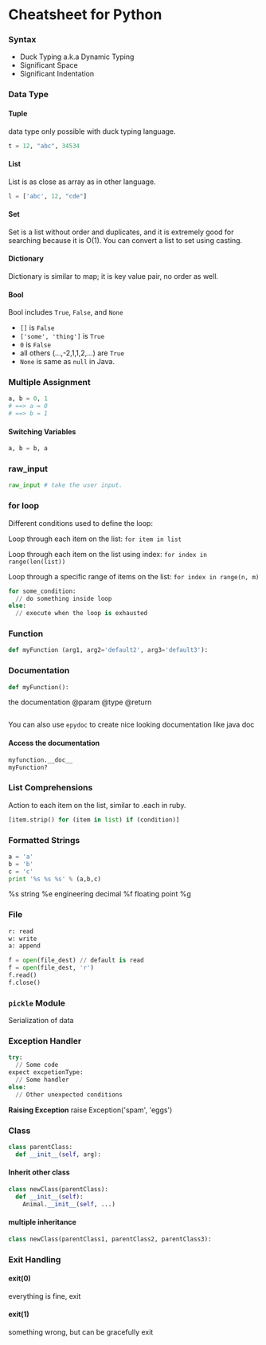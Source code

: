 Cheatsheet for Python
=====================

### Syntax
* Duck Typing a.k.a Dynamic Typing
* Significant Space
* Significant Indentation

### Data Type

#### Tuple
data type only possible with duck typing language.
```python
t = 12, "abc", 34534
```


#### List
List is as close as array as in other language.
```python
l = ['abc', 12, "cde"]
```


#### Set
Set is a list without order and duplicates, and it is extremely good for searching because it is O(1).  You can convert a list to set using casting.


#### Dictionary
Dictionary is similar to map; it is key value pair, no order as well.


#### Bool
Bool includes `True`, `False`, and `None`

* `[]` is `False`
* `['some', 'thing']` is `True`
* `0` is `False`
* all others (...,-2,1,1,2,...) are `True`
* `None` is same as `null` in Java.


### Multiple Assignment
```python
a, b = 0, 1
# ==> a = 0
# ==> b = 1
```

#### Switching Variables
```python
a, b = b, a
```

### raw_input
```python
raw_input # take the user input.
```

### for loop
Different conditions used to define the loop:

Loop through each item on the list:
`for item in list`

Loop through each item on the list using index:
`for index in range(len(list))`

Loop through a specific range of items on the list:
`for index in range(n, m)`

```python
for some_condition:
  // do something inside loop
else:
  // execute when the loop is exhausted
```


### Function
```python
def myFunction (arg1, arg2='default2', arg3='default3'):
```

### Documentation
```python
def myFunction():
  ```
  the documentation
  @param
  @type
  @return
  ```
```
You can also use `epydoc` to create nice looking documentation like java doc

#### Access the documentation
```python
myfunction.__doc__
myFunction?
```


### List Comprehensions
Action to each item on the list, similar to .each in ruby.
```python
[item.strip() for (item in list) if (condition)]
```



### Formatted Strings
```python
a = 'a'
b = 'b'
c = 'c'
print '%s %s %s' % (a,b,c)
```
%s string
%e engineering decimal
%f floating point
%g


### File
```python
r: read
w: write
a: append

f = open(file_dest) // default is read
f = open(file_dest, 'r')
f.read()
f.close()
```

### `pickle` Module
Serialization of data



### Exception Handler
```python
try:
  // Some code
expect excpetionType:
  // Some handler
else:
  // Other unexpected conditions
```

**Raising Exception**
raise Exception('spam', 'eggs')


### Class
```python
class parentClass:
  def __init__(self, arg):
```

#### Inherit other class
```python
class newClass(parentClass):
  def __init__(self):
    Animal.__init__(self, ...)
```

#### multiple inheritance
```python
class newClass(parentClass1, parentClass2, parentClass3):
```

### Exit Handling
#### exit(0)
everything is fine, exit

#### exit(1)
something wrong, but can be gracefully exit
